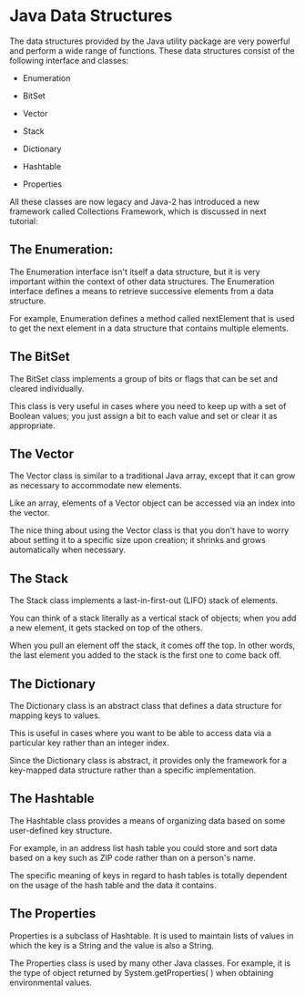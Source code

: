 **Java Data Structures**
========================

The data structures provided by the Java utility package are very powerful and
perform a wide range of functions. These data structures consist of the
following interface and classes:

-   Enumeration

-   BitSet

-   Vector

-   Stack

-   Dictionary

-   Hashtable

-   Properties

All these classes are now legacy and Java-2 has introduced a new framework
called Collections Framework, which is discussed in next tutorial:

**The Enumeration:**
--------------------

The Enumeration interface isn't itself a data structure, but it is very
important within the context of other data structures. The Enumeration interface
defines a means to retrieve successive elements from a data structure.

For example, Enumeration defines a method called nextElement that is used to get
the next element in a data structure that contains multiple elements.

**The BitSet**
--------------

The BitSet class implements a group of bits or flags that can be set and cleared
individually.

This class is very useful in cases where you need to keep up with a set of
Boolean values; you just assign a bit to each value and set or clear it as
appropriate.

**The Vector**
--------------

The Vector class is similar to a traditional Java array, except that it can grow
as necessary to accommodate new elements.

Like an array, elements of a Vector object can be accessed via an index into the
vector.

The nice thing about using the Vector class is that you don't have to worry
about setting it to a specific size upon creation; it shrinks and grows
automatically when necessary.

**The Stack**
-------------

The Stack class implements a last-in-first-out (LIFO) stack of elements.

You can think of a stack literally as a vertical stack of objects; when you add
a new element, it gets stacked on top of the others.

When you pull an element off the stack, it comes off the top. In other words,
the last element you added to the stack is the first one to come back off.

**The Dictionary**
------------------

The Dictionary class is an abstract class that defines a data structure for
mapping keys to values.

This is useful in cases where you want to be able to access data via a
particular key rather than an integer index.

Since the Dictionary class is abstract, it provides only the framework for a
key-mapped data structure rather than a specific implementation.

**The Hashtable**
-----------------

The Hashtable class provides a means of organizing data based on some
user-defined key structure.

For example, in an address list hash table you could store and sort data based
on a key such as ZIP code rather than on a person's name.

The specific meaning of keys in regard to hash tables is totally dependent on
the usage of the hash table and the data it contains.

**The Properties**
------------------

Properties is a subclass of Hashtable. It is used to maintain lists of values in
which the key is a String and the value is also a String.

The Properties class is used by many other Java classes. For example, it is the
type of object returned by System.getProperties( ) when obtaining environmental
values.

